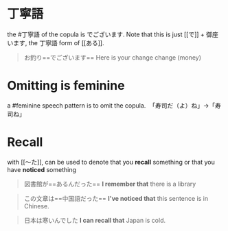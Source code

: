 
# 丁寧語 
the #丁寧語 of the copula is でございます. Note that this is just [[で]] + 御座います, the 丁寧語 form of [[ある]].
>お釣り==でございます==
>Here is your change change (money)

# Omitting is feminine
a #feminine speech pattern is to omit the copula.
 「寿司だ（よ）ね」→「寿司ね」
# Recall
with [[〜た]], can be used to denote that you **recall** something or that you have **noticed** something

>図書館が==あるんだった==
>**I remember that** there is a library

>この文章は==中国語だった==
>**I've noticed that** this sentence is in Chinese.

>日本は寒いんでした
>**I can recall that** Japan is cold.